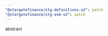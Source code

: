 ```yaml
---
"@stargatefinance/stg-definitions-v2": patch
"@stargatefinance/stg-evm-v2": patch
---
```


abstract
